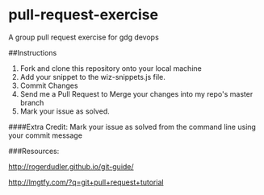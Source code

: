 pull-request-exercise
=====================

A group pull request exercise for gdg devops

##Instructions

1.  Fork and clone this repository onto your local machine
2.  Add your snippet to the wiz-snippets.js file.
3.  Commit Changes
4.  Send me a Pull Request to Merge your changes into my repo's master branch
5.  Mark your issue as solved.

####Extra Credit:  Mark your issue as solved from the command line using your commit message

###Resources:

http://rogerdudler.github.io/git-guide/

http://lmgtfy.com/?q=git+pull+request+tutorial

